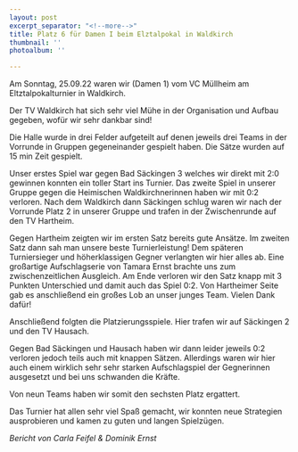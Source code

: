 ```yaml
---
layout: post
excerpt_separator: "<!--more-->"
title: Platz 6 für Damen I beim Elztalpokal in Waldkirch
thumbnail: ''
photoalbum: ''

---
```

Am Sonntag, 25.09.22 waren wir (Damen 1) vom VC Müllheim am Eltztalpokalturnier in Waldkirch.

Der TV Waldkirch hat sich sehr viel Mühe in der Organisation und Aufbau gegeben, wofür wir sehr dankbar sind!

Die Halle wurde in drei Felder aufgeteilt auf denen jeweils drei Teams in der Vorrunde in Gruppen gegeneinander gespielt haben. Die Sätze wurden auf 15 min Zeit gespielt.

Unser erstes Spiel war gegen Bad Säckingen 3 welches wir direkt mit 2:0 gewinnen konnten ein toller Start ins Turnier. Das zweite Spiel in unserer Gruppe gegen die Heimischen Waldkirchnerinnen haben wir mit 0:2 verloren. Nach dem Waldkirch dann Säckingen schlug waren wir nach der Vorrunde Platz 2 in unserer Gruppe und trafen in der Zwischenrunde auf den TV Hartheim.

Gegen Hartheim zeigten wir im ersten Satz bereits gute Ansätze. Im zweiten Satz dann sah man unsere beste Turnierleistung! Dem späteren Turniersieger und höherklassigen Gegner verlangten wir hier alles ab. Eine großartige Aufschlagserie von Tamara Ernst brachte uns zum zwischenzeitlichen Ausgleich. Am Ende verloren wir den Satz knapp mit 3 Punkten Unterschied und damit auch das Spiel 0:2. Von Hartheimer Seite gab es anschließend ein großes Lob an unser junges Team. Vielen Dank dafür!

Anschließend folgten die Platzierungsspiele. Hier trafen wir auf Säckingen 2 und den TV Hausach.

Gegen Bad Säckingen und Hausach haben wir dann leider jeweils 0:2 verloren jedoch teils auch mit knappen Sätzen. Allerdings waren wir hier auch einem wirklich sehr sehr starken Aufschlagspiel der Gegnerinnen ausgesetzt und bei uns schwanden die Kräfte.

Von neun Teams haben wir somit den sechsten Platz ergattert.

Das Turnier hat allen sehr viel Spaß gemacht, wir konnten neue Strategien ausprobieren und kamen zu guten und langen Spielzügen.

_Bericht von Carla Feifel & Dominik Ernst_